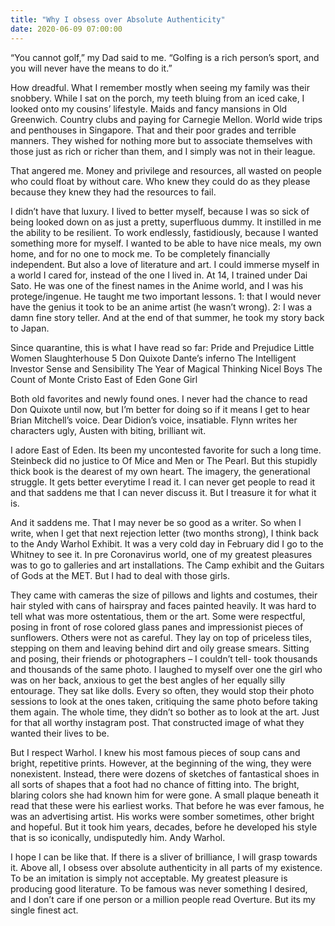 ```yaml
---
title: "Why I obsess over Absolute Authenticity"
date: 2020-06-09 07:00:00
---
```

“You cannot golf,” my Dad said to me. “Golfing is a rich person’s sport, and you will never have the means to do it.”

How dreadful. What I remember mostly when seeing my family was their snobbery. While I sat on the porch, my teeth bluing from an iced cake,  I looked onto my cousins’ lifestyle. Maids and fancy mansions in Old Greenwich. Country clubs and paying for Carnegie Mellon. World wide trips and penthouses in Singapore. That and their poor grades and terrible manners. They wished for nothing more but to associate themselves with those just as rich or richer than them, and I simply was not in their league.

That angered me. Money and privilege and resources, all wasted on people who could float by without care. Who knew they could do as they please because they knew they had the resources to fail.

I didn’t have that luxury. I lived to better myself, because I was so sick of being looked down on as just a pretty, superfluous dummy. It instilled in me the ability to be resilient. To work endlessly, fastidiously, because I wanted something more for myself. I wanted to be able to have nice meals, my own home, and for no one to mock me. To be completely financially independent.  But also a love of literature and art. I could immerse myself in a world I cared for, instead of the one I lived in. At 14, I trained under Dai Sato. He was one of the finest names in the Anime world, and I was his protege/ingenue. He taught me two important lessons. 1: that I would never have the genius it took to be an anime artist (he wasn’t wrong). 2: I was a damn fine story teller. And at the end of that summer, he took my story back to Japan.

Since quarantine, this is what I have read so far:
Pride and Prejudice
Little Women
Slaughterhouse 5
Don Quixote
Dante’s inferno
The Intelligent Investor
Sense and Sensibility
The Year of Magical Thinking
Nicel Boys
The Count of Monte Cristo
East of Eden
Gone Girl

Both old favorites and newly found ones. I never had the chance to read Don Quixote until now, but I’m better for doing so if it means I get to hear Brian Mitchell’s voice. Dear Didion’s voice, insatiable. Flynn writes her characters ugly, Austen with biting, brilliant wit.

I adore East of Eden. Its been my uncontested favorite for such a long time. Steinbeck did no justice to Of Mice and Men or The Pearl. But this stupidly thick book is the dearest of my own heart. The imagery, the generational struggle. It gets better everytime I read it. I can never get people to read it and that saddens me that I can never discuss it. But I treasure it for what it is.

And it saddens me. That I may never be so good as a writer. So when I write, when I get that next rejection letter (two months strong), I think back to the Andy Warhol Exhibit. It was a very cold day in February did I go to the Whitney to see it. In pre Coronavirus world, one of my greatest pleasures was to go to galleries and art installations. The Camp exhibit and the Guitars of Gods at the MET. But I had to deal with those girls.

 They came with cameras the size of pillows and lights and costumes, their hair styled with cans of hairspray and faces painted heavily. It was hard to tell what was more ostentatious, them or the art. Some were respectful, posing in front of rose colored glass panes and impressionist pieces of sunflowers. Others were not as careful. They lay on top of priceless tiles, stepping on them and leaving behind dirt and oily grease smears.  Sitting and posing, their friends or photographers – I couldn’t tell- took thousands and thousands of the same photo. I laughed to myself over one the girl who was on her back, anxious to get the best angles of her equally silly entourage. They sat like dolls. Every so often, they would stop their photo sessions to look at the ones taken, critiquing the same photo before taking them again. The whole time, they didn’t so bother as to look at the art. Just for that all worthy instagram post. That constructed image of what they wanted their lives to be.

But I respect Warhol.  I knew his most famous pieces of soup cans and bright, repetitive prints. However, at the beginning of the wing, they were nonexistent. Instead, there were dozens of sketches of fantastical shoes in all sorts of shapes that a foot had no chance of fitting into. The bright, blaring colors she had known him for were gone. A small plaque beneath it read that these were his earliest works. That before he was ever famous, he was an advertising artist. His works were somber sometimes, other bright and hopeful. But it took him years, decades, before he developed his style that is so iconically, undisputedly him. Andy Warhol.

I hope I can be like that. If there is a sliver of brilliance, I will grasp towards it. Above all, I obsess over absolute authenticity in all parts of my existence. To be an imitation is simply not acceptable. My greatest pleasure is producing good literature. To be famous was never something I desired, and I don’t care if one person or a million people read Overture. But its my single finest act.

